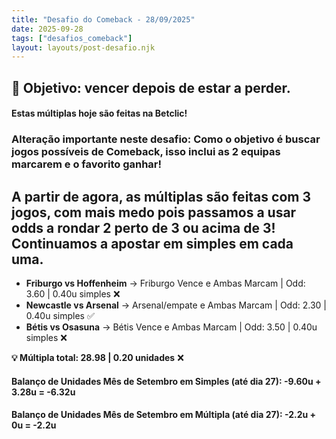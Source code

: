 ```yaml
---
title: "Desafio do Comeback - 28/09/2025"
date: 2025-09-28
tags: ["desafios_comeback"]
layout: layouts/post-desafio.njk
---
```


## 🎯 Objetivo: vencer depois de estar a perder.

#### Estas múltiplas hoje são feitas na Betclic!
### Alteração importante neste desafio: Como o objetivo é buscar jogos possíveis de Comeback, isso inclui as 2 equipas marcarem e o favorito ganhar!
## A partir de agora, as múltiplas são feitas com 3 jogos, com mais medo pois passamos a usar odds a rondar 2 perto de 3 ou acima de 3! Continuamos a apostar em simples em cada uma.

- **Friburgo vs Hoffenheim** → Friburgo Vence e Ambas Marcam | Odd: 3.60 | 0.40u simples ❌
- **Newcastle vs Arsenal** → Arsenal/empate e Ambas Marcam | Odd: 2.30 | 0.40u simples ✅
- **Bétis vs Osasuna** → Bétis Vence e Ambas Marcam | Odd: 3.50 | 0.40u simples ❌

**💡 Múltipla total: 28.98 | 0.20 unidades** ❌

#### Balanço de Unidades Mês de Setembro em Simples (até dia 27): -9.60u + 3.28u = -6.32u
#### Balanço de Unidades Mês de Setembro em Múltipla (até dia 27): -2.2u + 0u = -2.2u
